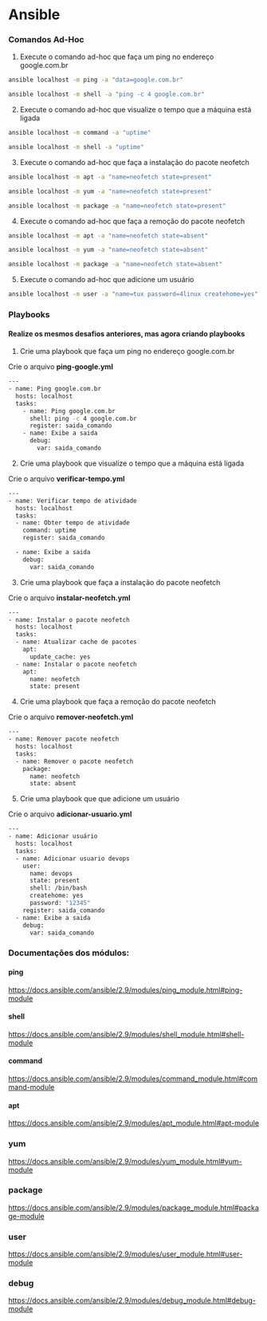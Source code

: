 # Ansible

### Comandos Ad-Hoc

1. Execute o comando ad-hoc que faça um ping no endereço google.com.br
```bash
ansible localhost -m ping -a "data=google.com.br"

ansible localhost -m shell -a "ping -c 4 google.com.br"
```


2. Execute o comando ad-hoc que visualize o tempo que a máquina está ligada
```bash
ansible localhost -m command -a "uptime"

ansible localhost -m shell -a "uptime"
```


3. Execute o comando ad-hoc que faça a instalação do pacote neofetch 
```bash
ansible localhost -m apt -a "name=neofetch state=present"

ansible localhost -m yum -a "name=neofetch state=present"

ansible localhost -m package -a "name=neofetch state=present"
```


4. Execute o comando ad-hoc que faça a remoção do pacote neofetch
```bash
ansible localhost -m apt -a "name=neofetch state=absent"

ansible localhost -m yum -a "name=neofetch state=absent"

ansible localhost -m package -a "name=neofetch state=absent"
```


5. Execute o comando ad-hoc que adicione um usuário
```bash
ansible localhost -m user -a "name=tux password=4linux createhome=yes"
```


### Playbooks

#### Realize os mesmos desafios anteriores, mas agora criando playbooks

1. Crie uma playbook que faça um ping no endereço google.com.br

Crie o arquivo **ping-google.yml**

```bash
---
- name: Ping google.com.br
  hosts: localhost
  tasks:
    - name: Ping google.com.br
      shell: ping -c 4 google.com.br
      register: saida_comando
    - name: Exibe a saida
      debug: 
        var: saida_comando
```


2. Crie uma playbook que visualize o tempo que a máquina está ligada

Crie o arquivo **verificar-tempo.yml**

```bash
---
- name: Verificar tempo de atividade
  hosts: localhost
  tasks:
  - name: Obter tempo de atividade
    command: uptime
    register: saida_comando

  - name: Exibe a saida
    debug: 
      var: saida_comando
```


3. Crie uma playbook que faça a instalação do pacote neofetch 

Crie o arquivo **instalar-neofetch.yml**

```bash
---
- name: Instalar o pacote neofetch
  hosts: localhost
  tasks:
  - name: Atualizar cache de pacotes
    apt:
      update_cache: yes
  - name: Instalar o pacote neofetch
    apt:
      name: neofetch
      state: present
```


4. Crie uma playbook que faça a remoção do pacote neofetch

Crie o arquivo **remover-neofetch.yml**

```bash
---
- name: Remover pacote neofetch
  hosts: localhost
  tasks:
  - name: Remover o pacote neofetch
    package:
      name: neofetch
      state: absent
```


5. Crie uma playbook que que adicione um usuário

Crie o arquivo **adicionar-usuario.yml**

```bash
---
- name: Adicionar usuário
  hosts: localhost
  tasks:
  - name: Adicionar usuario devops
    user: 
      name: devops 
      state: present 
      shell: /bin/bash 
      createhome: yes
      password: "12345"
    register: saida_comando
  - name: Exibe a saida
    debug: 
      var: saida_comando
```


### Documentações dos módulos:

#### ping
https://docs.ansible.com/ansible/2.9/modules/ping_module.html#ping-module

#### shell
https://docs.ansible.com/ansible/2.9/modules/shell_module.html#shell-module

#### command
https://docs.ansible.com/ansible/2.9/modules/command_module.html#command-module

#### apt
https://docs.ansible.com/ansible/2.9/modules/apt_module.html#apt-module

### yum
https://docs.ansible.com/ansible/2.9/modules/yum_module.html#yum-module

### package
https://docs.ansible.com/ansible/2.9/modules/package_module.html#package-module

### user
https://docs.ansible.com/ansible/2.9/modules/user_module.html#user-module

### debug
https://docs.ansible.com/ansible/2.9/modules/debug_module.html#debug-module
